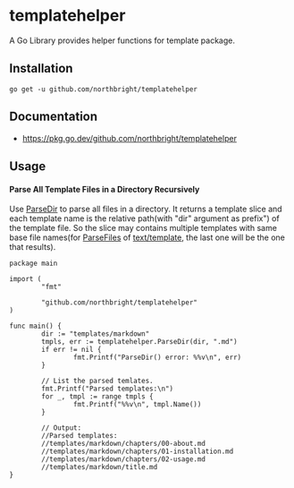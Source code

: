 # templatehelper
A Go Library provides helper functions for template package.

## Installation
```shell
go get -u github.com/northbright/templatehelper
```

## Documentation
* <https://pkg.go.dev/github.com/northbright/templatehelper>

## Usage
#### Parse All Template Files in a Directory Recursively
Use [ParseDir](https://pkg.go.dev/github.com/northbright/templatehelper#ParseDir) to parse all files in a directory.
It returns a template slice and each template name is the relative path(with "dir" argument as prefix") of the template file. So the slice may contains multiple templates with same base file names(for [ParseFiles](https://pkg.go.dev/text/template#ParseFiles) of [text/template](https://pkg.go.dev/text/template), the last one will be the one that results).

```golang
package main

import (
        "fmt"

        "github.com/northbright/templatehelper"
)

func main() {
        dir := "templates/markdown"
        tmpls, err := templatehelper.ParseDir(dir, ".md")
        if err != nil {
                fmt.Printf("ParseDir() error: %%v\n", err)
        }

        // List the parsed temlates.
        fmt.Printf("Parsed templates:\n")
        for _, tmpl := range tmpls {
                fmt.Printf("%%v\n", tmpl.Name())
        }

        // Output:
        //Parsed templates:
        //templates/markdown/chapters/00-about.md
        //templates/markdown/chapters/01-installation.md
        //templates/markdown/chapters/02-usage.md
        //templates/markdown/title.md
}
```
